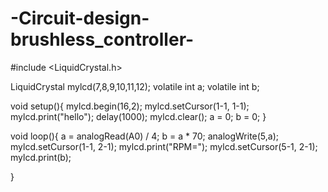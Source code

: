 # -Circuit-design-brushless_controller-
#include <LiquidCrystal.h>

LiquidCrystal mylcd(7,8,9,10,11,12);
volatile int a;
volatile int b;

void setup(){
  mylcd.begin(16,2);
  mylcd.setCursor(1-1, 1-1);
  mylcd.print("hello");
  delay(1000);
  mylcd.clear();
  a = 0;
  b = 0;
}

void loop(){
  a = analogRead(A0) / 4;
  b = a * 70;
  analogWrite(5,a);
  mylcd.setCursor(1-1, 2-1);
  mylcd.print("RPM=");
  mylcd.setCursor(5-1, 2-1);
  mylcd.print(b);

}

